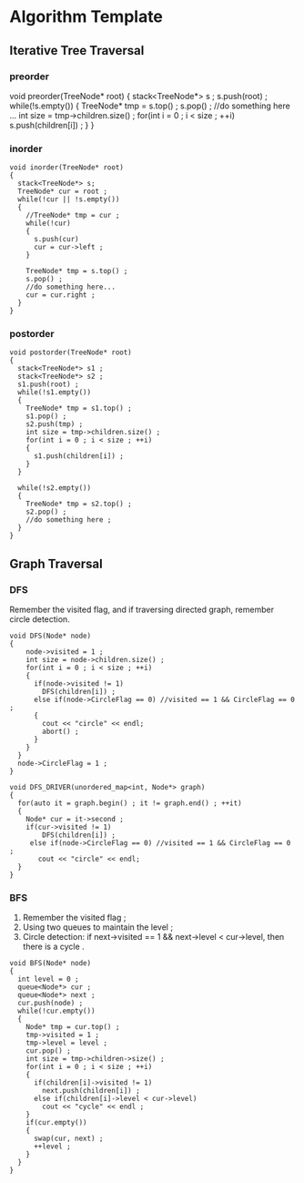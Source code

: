# Algorithm Template

## Iterative Tree Traversal

### preorder

void preorder(TreeNode* root)
{
  stack<TreeNode*> s ;
  s.push(root) ;
  while(!s.empty())
  {
    TreeNode* tmp = s.top() ;
    s.pop() ;
    //do something here ...
    int size = tmp->children.size() ;
    for(int i = 0 ; i < size ; ++i)
      s.push(children[i]) ;
  }
}

### inorder


```
void inorder(TreeNode* root)
{
  stack<TreeNode*> s;
  TreeNode* cur = root ;
  while(!cur || !s.empty())
  {
    //TreeNode* tmp = cur ;
    while(!cur)
    {
      s.push(cur)
      cur = cur->left ;
    }
    
    TreeNode* tmp = s.top() ;
    s.pop() ;
    //do something here...
    cur = cur.right ;
  }
}
```

### postorder

```
void postorder(TreeNode* root)
{
  stack<TreeNode*> s1 ;
  stack<TreeNode*> s2 ;
  s1.push(root) ;
  while(!s1.empty())
  {
    TreeNode* tmp = s1.top() ;
    s1.pop() ;
    s2.push(tmp) ;
    int size = tmp->children.size() ;
    for(int i = 0 ; i < size ; ++i)
    {
      s1.push(children[i]) ;
    }
  }
  
  while(!s2.empty())
  {
    TreeNode* tmp = s2.top() ;
    s2.pop() ;
    //do something here ; 
  }
}

```

## Graph Traversal

### DFS

Remember the visited flag, and if traversing directed graph, remember circle detection.

```
void DFS(Node* node)
{
    node->visited = 1 ;
    int size = node->children.size() ;
    for(int i = 0 ; i < size ; ++i)
    {
      if(node->visited != 1)
        DFS(children[i]) ;
      else if(node->CircleFlag == 0) //visited == 1 && CircleFlag == 0 ;
      {
        cout << "circle" << endl;
        abort() ;
      }
    }
  }
  node->CircleFlag = 1 ;
}

void DFS_DRIVER(unordered_map<int, Node*> graph)
{
  for(auto it = graph.begin() ; it != graph.end() ; ++it)
  {
    Node* cur = it->second ;
    if(cur->visited != 1)
        DFS(children[i]) ;
     else if(node->CircleFlag == 0) //visited == 1 && CircleFlag == 0 ;
       cout << "circle" << endl;
  }
}
```

### BFS

1. Remember the visited flag ;
2. Using two queues to maintain the level ;
3. Circle detection: if next->visited == 1 && next->level < cur->level, then there is a cycle .

```
void BFS(Node* node)
{
  int level = 0 ;
  queue<Node*> cur ;
  queue<Node*> next ;
  cur.push(node) ;
  while(!cur.empty())
  {
    Node* tmp = cur.top() ;
    tmp->visited = 1 ;
    tmp->level = level ;
    cur.pop() ;
    int size = tmp->children->size() ;
    for(int i = 0 ; i < size ; ++i)
    {
      if(children[i]->visited != 1)
        next.push(children[i]) ;
      else if(children[i]->level < cur->level)
        cout << "cycle" << endl ;
    }
    if(cur.empty())
    {
      swap(cur, next) ;
      ++level ;
    }
  }
}
```

